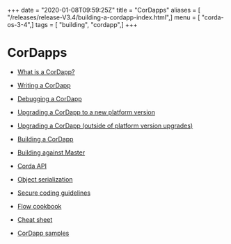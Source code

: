+++
date = "2020-01-08T09:59:25Z"
title = "CorDapps"
aliases = [ "/releases/release-V3.4/building-a-cordapp-index.html",]
menu = [ "corda-os-3-4",]
tags = [ "building", "cordapp",]
+++


# CorDapps


* [What is a CorDapp?](cordapp-overview.md)

* [Writing a CorDapp](writing-a-cordapp.md)

* [Debugging a CorDapp](debugging-a-cordapp.md)

* [Upgrading a CorDapp to a new platform version](upgrade-notes.md)

* [Upgrading a CorDapp (outside of platform version upgrades)](upgrading-cordapps.md)

* [Building a CorDapp](cordapp-build-systems.md)

* [Building against Master](building-against-master.md)

* [Corda API](corda-api.md)

* [Object serialization](serialization.md)

* [Secure coding guidelines](secure-coding-guidelines.md)

* [Flow cookbook](flow-cookbook.md)

* [Cheat sheet](cheat-sheet.md)

* [CorDapp samples](building-a-cordapp-samples.md)



